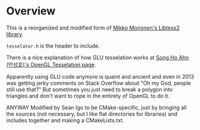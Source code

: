 # Overview

This is a reorganized and modified form of [Mikko Mononen's Libtess2 library](https://github.com/memononen/libtess2). 

`tesselator.h` is the header to include.

There is a nice explanation of how GLU tesselation works at [Song Ho Ahn (안성호)'s OpenGL Tesselation page](https://www.songho.ca/opengl/gl_tessellation.html).

Apparently using GLU code anymore is quaint and ancient and even in 2013 was getting jerky comments on Stack Overflow about "Oh my God, people still use that?" But sometimes you just need to break a polygon into triangles and don't want to rope in the entirety of OpenGL to do it.

ANYWAY Modified by Sean Igo to be CMake-specific, just by bringing all the sources (not necessary, but I like flat directories for libraries) and includes together and making a CMakeLists.txt.

